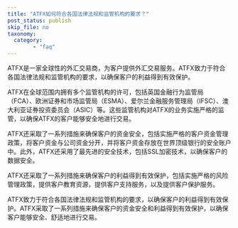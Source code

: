 ```yaml
---
title: "ATFX如何符合各国法律法规和监管机构的要求？"
post_status: publish
skip_file: no
taxonomy:
  category:
        - "faq"
---
```


ATFX是一家全球性的外汇交易商，为客户提供外汇交易服务。ATFX致力于符合各国法律法规和监管机构的要求，以确保客户的利益得到有效保护。

ATFX在全球范围内拥有多个监管机构的许可，包括英国金融行为监管局（FCA）、欧洲证券和市场监管局（ESMA）、爱尔兰金融服务管理局（IFSC）、澳大利亚证券投资委员会（ASIC）等。这些监管机构对ATFX的业务实施严格的监管，以确保ATFX的客户能够安全地进行交易。

ATFX还采取了一系列措施来确保客户的资金安全，包括实施严格的客户资金管理政策，将客户资金与公司资金分开，并将客户资金存放在世界顶级银行的安全账户中。此外，ATFX还采用了最先进的安全技术，包括SSL加密技术，以确保客户的数据安全。

ATFX还采取了一系列措施来确保客户的利益得到有效保护，包括实施严格的风险管理政策，提供客户教育资源，提供客户支持服务，以及提供客户保护服务。

ATFX致力于符合各国法律法规和监管机构的要求，以确保客户的利益得到有效保护。ATFX采取了一系列措施来确保客户的资金安全和利益得到有效保护，以确保客户能够安全、舒适地进行交易。
